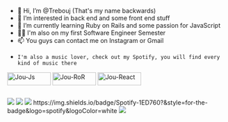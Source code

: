 - 👋 Hi, I’m @Trebouj (That's my name backwards)
- 👀 I’m interested in back end and some front end stuff
- 🌱 I’m currently learning Ruby on Rails and some passion for JavaScript
- 👨‍💻 I'm also on my first Software Engineer Semester
- 📫 You guys can contact me on Instagram or Gmail
-     I'm also a music lover, check out my Spotify, you will find every kind of music there
<!---
Trebouj/Trebouj is a ✨ special ✨ repository because its `README.md` (this file) appears on your GitHub profile.
You can click the Preview link to take a look at your changes.
--->
<img align="center" alt="Jou-Js" height="30" width="100" src="https://img.shields.io/badge/JavaScript-323330?style=for-the-badge&logo=javascript&logoColor=F7DF1E">
<img align="center" alt="Jou-RoR" height="30" width="100" src="https://img.shields.io/badge/Ruby_on_Rails-CC0000?style=for-the-badge&logo=ruby-on-rails&logoColor=white">
<img align="center" alt="Jou-React" height="30" width="100" src="https://img.shields.io/badge/React-20232A?style=for-the-badge&logo=react&logoColor=61DAFB">

  ##
  
<div> 
  <a href="https://www.instagram.com/joubertfsilva/" target="_blank"><img src="https://img.shields.io/badge/-Instagram-%23E4405F?style=for-the-badge&logo=instagram&logoColor=white" target="_blank"></a>
 <a href="https://discord.gg/wagxzStdcR" target="_blank"><img src="https://img.shields.io/badge/Discord-7289DA?style=for-the-badge&logo=discord&logoColor=white" target="_blank"></a> 
  <a href = "mailto:joubertsilva162@gmail.com"><img src="https://img.shields.io/badge/-Gmail-%23333?style=for-the-badge&logo=gmail&logoColor=white" target="_blank"></a>
  https://img.shields.io/badge/Spotify-1ED760?&style=for-the-badge&logo=spotify&logoColor=white
<a href = "https://open.spotify.com/user/joubert162?si=77e0b131d7964514"><img src="https://img.shields.io/badge/Spotify-1ED760?&style=for-the-badge&logo=spotify&logoColor=white"></a>
